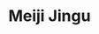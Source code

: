 ---
image_path: /images/photography/J-01.jpg
title: Meiji Jingu
caption: Meiji Jingu was the very first Japanese shrine I visited; it was in quiet, vibrantly green park despite being right next to lively Harajuku
order: 4
---
